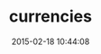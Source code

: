 ---
layout: post
title:  "currencies"
repo:   "hexorx/currencies"
date:   2015-02-18 10:44:08
gemurl: http://github.com/hexorx/currencies
---